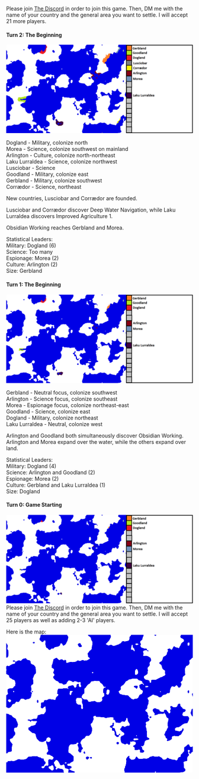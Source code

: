 Please join [The Discord](https://discord.gg/q8DEdhR) in order to join this game. Then, DM me with the name of your country and the general area you want to settle. I will accept 21 more players.

#### Turn 2: The Beginning

![Turn2](assets/Turn2.png)

Dogland - Military, colonize north<br/>
Morea - Science, colonize southwest on mainland<br/>
Arlington - Culture, colonize north-northeast<br/>
Laku Lurraldea - Science, colonize northwest<br/>
Lusciobar - Science<br/>
Goodland - Military, colonize east<br/>
Gerbland - Military, colonize southwest<br/>
Corrædor - Science, northeast

New countries, Lusciobar and Corrædor are founded.

Lusciobar and Corrædor discover Deep Water Navigation, while Laku Lurraldea discovers Improved Agriculture 1.

Obsidian Working reaches Gerbland and Morea.

Statistical Leaders:<br/>
Military: Dogland (6)<br/>
Science: Too many<br/>
Espionage: Morea (2)<br/>
Culture: Arlington (2)<br/>
Size: Gerbland

#### Turn 1: The Beginning

![Turn1](assets/Turn1.png)

Gerbland - Neutral focus, colonize southwest<br/>
Arlington - Science focus, colonize southeast<br/>
Morea - Espionage focus, colonize northeast-east<br/>
Goodland - Science, colonize east<br/>
Dogland - Military, colonize northeast<br/>
Laku Lurraldea - Neutral, colonize west

Arlington and Goodland both simultaneously discover Obsidian Working. Arlington and Morea expand over the water, while the others expand over land.

Statistical Leaders:<br/>
Military: Dogland (4)<br/>
Science: Arlington and Goodland (2)<br/>
Espionage: Morea (2)<br/>
Culture: Gerbland and Laku Lurraldea (1)<br/>
Size: Dogland

#### Turn 0: Game Starting

![Turn0](assets/Turn0.png)
Please join [The Discord](https://discord.gg/q8DEdhR) in order to join this game. Then, DM me with the name of your country and the general area you want to settle. I will accept 25 players as well as adding 2-3 'AI' players.

Here is the map:
![Basemap](assets/BaseMap.png)
